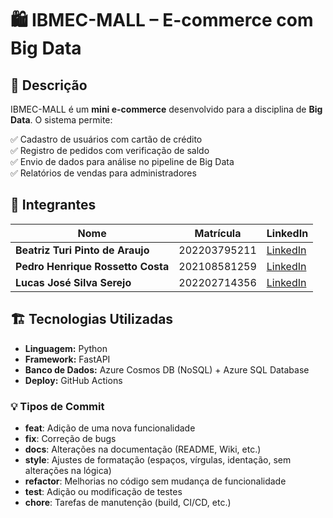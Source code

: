 # 🛍️ IBMEC-MALL – E-commerce com Big Data

## 📌 Descrição  
IBMEC-MALL é um **mini e-commerce** desenvolvido para a disciplina de **Big Data**. O sistema permite:  

✅ Cadastro de usuários com cartão de crédito  
✅ Registro de pedidos com verificação de saldo  
✅ Envio de dados para análise no pipeline de Big Data  
✅ Relatórios de vendas para administradores  

## 👥 Integrantes  

| Nome | Matrícula | LinkedIn |
|------|-----------|----------|
| **Beatriz Turi Pinto de Araujo** | 202203795211 | [LinkedIn](https://linkedin.com/in/beatrizturi) |
| **Pedro Henrique Rossetto Costa** | 202108581259 | [LinkedIn](https://www.linkedin.com/in/pedro-rossetto-costa/) |
| **Lucas José Silva Serejo** | 202202714356 | [LinkedIn](https://linkedin.com/in/lucasjserejo) |

## 🏗️ Tecnologias Utilizadas  

- **Linguagem:** Python  
- **Framework:** FastAPI  
- **Banco de Dados:** Azure Cosmos DB (NoSQL) + Azure SQL Database    
- **Deploy:** GitHub Actions  

### 💡 Tipos de Commit

- **feat**: Adição de uma nova funcionalidade
- **fix**: Correção de bugs
- **docs**: Alterações na documentação (README, Wiki, etc.)
- **style**: Ajustes de formatação (espaços, vírgulas, identação, sem alterações na lógica)
- **refactor**: Melhorias no código sem mudança de funcionalidade
- **test**: Adição ou modificação de testes
- **chore**: Tarefas de manutenção (build, CI/CD, etc.)
